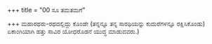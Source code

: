 +++
title = "00 ಸೂ ತಮತಮಗೆ"

+++
ಮಹಾರಥರು-ರಥದಲ್ಲಿದ್ದು ಕೊಂಡೇ (ತನ್ನನ್ನೂ ತನ್ನ ಸಾರಥಿಯನ್ನು ಕುದುರೆಗಳನ್ನೂ ರಕ್ಷಿಸಿಕೊಂಡು) ಏಕಾಂಗಿಯಾಗಿ ಹತ್ತು ಸಾವಿರ ಯೋಧರೊಡನೆ ಯುದ್ಧ ಮಾಡುವವರು.)